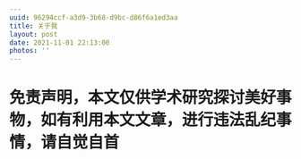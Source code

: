 ```yaml
---
uuid: 96294ccf-a3d9-3b68-d9bc-d86f6a1ed3aa
title: 关于我
layout: post
date: 2021-11-01 22:13:00
photos: ''
---
```


# 免责声明，本文仅供学术研究探讨美好事物，如有利用本文文章，进行违法乱纪事情，请自觉自首



